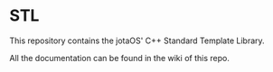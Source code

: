 # STL
This repository contains the jotaOS' C++ Standard Template Library.

All the documentation can be found in the wiki of this repo.
